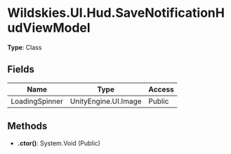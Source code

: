 ﻿# Wildskies.UI.Hud.SaveNotificationHudViewModel

**Type**: Class

## Fields

| Name | Type | Access |
|------|------|--------|
| LoadingSpinner | UnityEngine.UI.Image | Public |

## Methods

- **.ctor()**: System.Void (Public)

